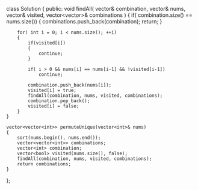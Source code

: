 class Solution {
public:
    void findAll( vector<int>& combination, vector<int>& nums, vector<bool>& visited, vector<vector<int>>& combinations )
    {
        if( combination.size() == nums.size())
        {
            combinations.push_back(combination);
            return;
        }

        for( int i = 0; i < nums.size(); ++i)
        {
            if(visited[i])
            {
                continue;
            }

            if( i > 0 && nums[i] == nums[i-1] && !visited[i-1])
                continue;

            combination.push_back(nums[i]);
            visited[i] = true;
            findAll(combination, nums, visited, combinations);
            combination.pop_back();
            visited[i] = false;
        }
    }

    vector<vector<int>> permuteUnique(vector<int>& nums)
    {
        sort(nums.begin(), nums.end()); 
        vector<vector<int>> combinations;
        vector<int> combination;
        vector<bool> visited(nums.size(), false);
        findAll(combination, nums, visited, combinations);
        return combinations;    
    }
};



